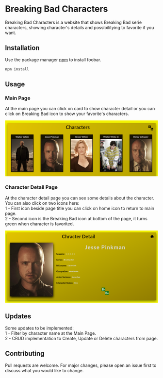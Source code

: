 # Breaking Bad Characters

Breaking Bad Characters is a website that shows Breaking Bad serie characters, showing character's details and possibilitying to favorite if you want.

## Installation

Use the package manager [npm](https://docs.npmjs.com/) to install foobar.

```bash
npm install
```

## Usage

### Main Page

At the main page you can click on card to show character detail or you can click on Breaking Bad icon to show your favorite's characters.

<img src="./readme_images/main-page.png" alt="Main Page">
<br>

### Character Detail Page

At the character detail page you can see some details about the character.
You can also click on two icons here:
<br>
1 - First icon beside page title you can click on home icon to return to main page.
<br>
2 - Second icon is the Breaking Bad icon at bottom of the page, it turns green when character is favorited.

<img src="./readme_images/details-page.png" alt="Main Page">
<br>

## Updates

Some updates to be implemented:
<br>
1 - Filter by character name at the Main Page.
<br>
2 - CRUD implementation to Create, Update or Delete characters from page.

## Contributing

Pull requests are welcome. For major changes, please open an issue first to discuss what you would like to change.
